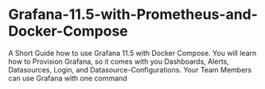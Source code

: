 # Grafana-11.5-with-Prometheus-and-Docker-Compose
A Short Guide how to use Grafana 11.5 with Docker Compose. You will learn how to Provision Grafana, so it comes with you Dashboards, Alerts, Datasources, Login, and Datasource-Configurations. Your Team Members can use Grafana with one command
